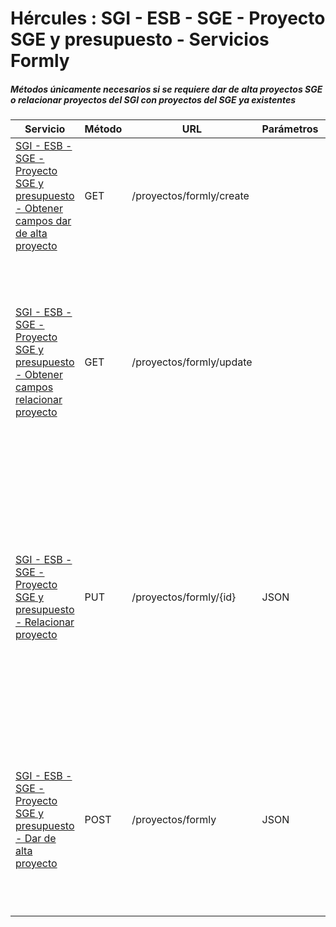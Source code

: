 # Hércules : SGI \- ESB \- SGE \- Proyecto SGE y presupuesto \- Servicios Formly



##### Métodos únicamente necesarios si se requiere dar de alta proyectos SGE o relacionar proyectos del SGI con proyectos del SGE ya existentes







| Servicio | Método | URL | Parámetros | Respuesta | Descripción |
| --- | --- | --- | --- | --- | --- |
| [SGI \- ESB \- SGE \- Proyecto SGE y presupuesto \- Obtener campos dar de alta proyecto](/confluence/display/HERCULES/SGI+-+ESB+-+SGE+-+Proyecto+SGE+y+presupuesto+-+Obtener+campos+dar+de+alta+proyecto "/confluence/display/HERCULES/SGI+-+ESB+-+SGE+-+Proyecto+SGE+y+presupuesto+-+Obtener+campos+dar+de+alta+proyecto") | GET | /proyectos/formly/create |  | Formly | Devuelve el formulario (formly) a pintar para la pantalla de solicitar alta proyecto. |
| [SGI \- ESB \- SGE \- Proyecto SGE y presupuesto \- Obtener campos relacionar proyecto](/confluence/display/HERCULES/SGI+-+ESB+-+SGE+-+Proyecto+SGE+y+presupuesto+-+Obtener+campos+relacionar+proyecto "/confluence/display/HERCULES/SGI+-+ESB+-+SGE+-+Proyecto+SGE+y+presupuesto+-+Obtener+campos+relacionar+proyecto") | GET | /proyectos/formly/update |  | Formly | Devuelve el formulario (formly) a pintar para la pantalla de solicitar nueva relación con el  proyecto económico (para relacionar un nuevo proyecto SGI con el proyecto SGE). |
| [SGI \- ESB \- SGE \- Proyecto SGE y presupuesto \- Relacionar proyecto](/confluence/display/HERCULES/SGI+-+ESB+-+SGE+-+Proyecto+SGE+y+presupuesto+-+Relacionar+proyecto "/confluence/display/HERCULES/SGI+-+ESB+-+SGE+-+Proyecto+SGE+y+presupuesto+-+Relacionar+proyecto") | PUT | /proyectos/formly/{id} | JSON |  | Recibe como parámetro la respuesta del usuario del formulario de modificación proyecto (formly) con los campos necesarios para crear una nueva relación de un proyecto SGI con el  proyecto SGE |
| [SGI \- ESB \- SGE \- Proyecto SGE y presupuesto \- Dar de alta proyecto](/confluence/display/HERCULES/SGI+-+ESB+-+SGE+-+Proyecto+SGE+y+presupuesto+-+Dar+de+alta+proyecto "/confluence/display/HERCULES/SGI+-+ESB+-+SGE+-+Proyecto+SGE+y+presupuesto+-+Dar+de+alta+proyecto") | POST | /proyectos/formly | JSON | idVendrá relleno si la creación es síncrona y no vendrá si es asíncrona. | Recibe como parámetro la respuesta del usuario del formulario de alta proyecto (formly) con los campos necesarios para crear un proyecto en el SGE |




